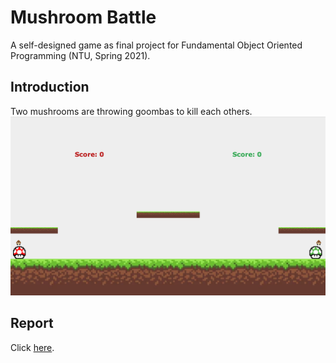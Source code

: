 # Mushroom Battle
A self-designed game as final project for Fundamental Object Oriented Programming (NTU, Spring 2021).
## Introduction
Two mushrooms are throwing goombas to kill each others.
<img src='report_img/game.png'>

## Report
Click [here](Report.md).
